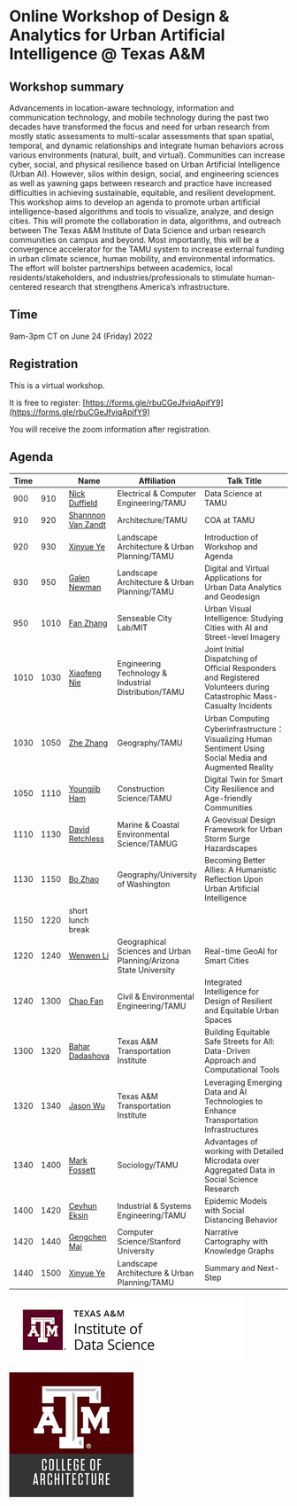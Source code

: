 # Online Workshop of Design & Analytics for Urban Artificial Intelligence @ Texas A&M

## Workshop summary
Advancements in location-aware technology, information and communication technology, and mobile technology during the past two decades have transformed the focus and need for urban research from mostly static assessments to multi-scalar assessments that span spatial, temporal, and dynamic relationships and integrate human behaviors across various environments (natural, built, and virtual). Communities can increase cyber, social, and physical resilience based on Urban Artificial Intelligence (Urban AI). However, silos within design, social, and engineering sciences as well as yawning gaps between research and practice have increased difficulties in achieving sustainable, equitable, and resilient development. This workshop aims to develop an agenda to promote urban artificial intelligence-based algorithms and tools to visualize, analyze, and design cities. This will promote the collaboration in data, algorithms, and outreach between The Texas A&M Institute of Data Science and urban research communities on campus and beyond. Most importantly, this will be a convergence accelerator for the TAMU system to increase external funding in urban climate science, human mobility, and environmental informatics. The effort will bolster partnerships between academics, local residents/stakeholders, and industries/professionals to stimulate human-centered research that strengthens America’s infrastructure.

## Time
9am-3pm CT on June 24 (Friday) 2022

## Registration 

This is a virtual workshop. 

It is free to register: [https://forms.gle/rbuCGeJfviqApifY9](https://forms.gle/rbuCGeJfviqApifY9)

You will receive the zoom information after registration.

## Agenda

| Time |      | Name               | Affiliation                                           | Talk Title                                                                                                             |
| ---- | ---- | ------------------ | ----------------------------------------------------- | ---------------------------------------------------------------------------------------------------------------------- |
| 900  | 910  | [Nick Duffield](https://engineering.tamu.edu/electrical/profiles/duffield-nick.html)      | Electrical & Computer Engineering/TAMU                | Data Science at TAMU                                                                                                   |
| 910  | 920  | [Shannnon Van Zandt](https://www.arch.tamu.edu/staff/shannon-s-van-zandt-aicp/) | Architecture/TAMU                                     | COA at TAMU                                                                                                            |
| 920  | 930  | [Xinyue Ye](https://www.arch.tamu.edu/staff/xinyue-ye/)          | Landscape Architecture & Urban Planning/TAMU        | Introduction of Workshop and Agenda                                                                                    |
| 930  | 950  | [Galen Newman](https://www.arch.tamu.edu/staff/galen-d-newman/)       | Landscape Architecture & Urban Planning/TAMU        | Digital and Virtual Applications for Urban Data Analytics and Geodesign                                                |
| 950  | 1010 | [Fan Zhang](https://scholar.google.com/citations?user=dc1TzLoAAAAJ)          | Senseable City Lab/MIT                                                   | Urban Visual Intelligence: Studying Cities with AI and Street-level Imagery                                            |
| 1010 | 1030 | [Xiaofeng Nie](https://engineering.tamu.edu/etid/profiles/nie-xiaofeng.html)       | Engineering Technology & Industrial Distribution/TAMU | Joint Initial Dispatching of Official Responders and Registered Volunteers during Catastrophic Mass-Casualty Incidents |
| 1030 | 1050 | [Zhe Zhang](https://www.cidigis.com/)          | Geography/TAMU                                        | Urban Computing Cyberinfrastructure：Visualizing Human Sentiment Using Social Media and Augmented Reality                                                                                    |
| 1050 | 1110 | [Youngjib Ham](https://www.hamresearchgroup.com/)       | Construction Science/TAMU                             | Digital Twin for Smart City Resilience and Age-friendly Communities                                                    |
| 1110 | 1130 | [David Retchless](https://www.tamug.edu/mars/faculty-bios/DavidRetchless.html)    | Marine & Coastal Environmental Science/TAMUG        | A Geovisual Design Framework for Urban Storm Surge Hazardscapes                                                        |
| 1130 | 1150 | [Bo Zhao](https://hgis.uw.edu/)            | Geography/University of Washington                             | Becoming Better Allies: A Humanistic Reflection Upon Urban Artificial Intelligence                                     |
| 1150 | 1220 | short lunch break  |                                                       |                                                                                                                        |
| 1220 | 1240 | [Wenwen Li](http://cici.lab.asu.edu/)          | Geographical Sciences and Urban Planning/Arizona State University                    | Real-time GeoAI for Smart Cities                                                                                       |
| 1240 | 1300  | [Chao Fan](https://fanchaolab.com/)           | Civil & Environmental Engineering/TAMU              | Integrated Intelligence for Design of Resilient and Equitable Urban Spaces                                             |
| 1300  | 1320  | [Bahar Dadashova](https://tti.tamu.edu/people/resume/?pid=6475)    | Texas A&M Transportation Institute                    | Building Equitable Safe Streets for All: Data-Driven Approach and Computational Tools                                  |
| 1320  | 1340  | [Jason Wu](https://tti.tamu.edu/people/resume/?pid=7919)           | Texas A&M Transportation Institute                    | Leveraging Emerging Data and AI Technologies to Enhance Transportation Infrastructures                                 |
| 1340  | 1400  | [Mark Fossett](https://liberalarts.tamu.edu/sociology/profile/mark-fossett/)       | Sociology/TAMU                                        | Advantages of working with Detailed Microdata over Aggregated Data in Social Science Research                                                                     |
| 1400  | 1420  | [Ceyhun Eksin](https://engineering.tamu.edu/industrial/profiles/eksin-ceyhun.html)       | Industrial & Systems Engineering/TAMU                                      | Epidemic Models with Social Distancing Behavior                                                                          |
| 1420  | 1440  | [Gengchen Mai](https://gengchenmai.github.io/)      | Computer Science/Stanford University                                      | Narrative Cartography with Knowledge Graphs                                                                            |
| 1440  | 1500  | [Xinyue Ye](https://www.arch.tamu.edu/staff/xinyue-ye/)          | Landscape Architecture & Urban Planning/TAMU        | Summary and Next-Step                                                                                                  |               


![[the logo of The Texas A&M Institute of Data Science](https://tamids.tamu.edu/)](tamuids.png "tamuids")

![[the logo of The College of Architecture of TAMU](https://arch.tamu.edu/)](tamuarch.png "tamuarch")
